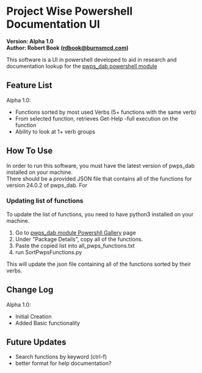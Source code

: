 # Project Wise Powershell Documentation UI
**Version: Alpha 1.0<br>
Author: Robert Book (rdbook@burnsmcd.com)**

This software is a UI in powershell developed to aid in research and documentation lookup for the [pwps_dab powershell module](https://www.powershellgallery.com/packages/pwps_dab/24.0.2)

## Feature List
Alpha 1.0:
* Functions sorted by most used Verbs (5+ functions with the same verb)
* From selected function, retrieves Get-Help -full execution on the function
* Ability to look at 1+ verb groups

## How To Use
In order to run this software, you must have the latest version of pwps_dab installed on your machine. <br>There should be a provided JSON file that contains all of the functions for version 24.0.2 of pwps_dab. For 

### Updating list of functions
To update the list of functions, you need to have python3 installed on your machine.
1) Go to [pwps_dab module Powershll Gallery](https://www.powershellgallery.com/packages/pwps_dab/24.0.2) page
2) Under "Package Details", copy all of the functions.
3) Paste the copied list into all_pwps_functions.txt
4) run SortPwpsFunctions.py

This will update the json file containing all of the functions sorted by their verbs.

## Change Log
Alpha 1.0:
* Initial Creation
* Added Basic functionality

## Future Updates
* Search functions by keyword (ctrl-f)
* better format for help documentation?



